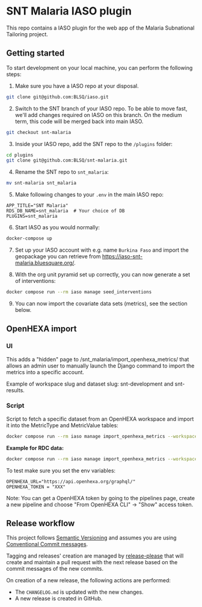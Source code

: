 # SNT Malaria IASO plugin

This repo contains a IASO plugin for the web app of the Malaria Subnational Tailoring project.

## Getting started

To start development on your local machine, you can perform the following steps:

1. Make sure you have a IASO repo at your disposal.

```bash
git clone git@github.com:BLSQ/iaso.git
```

2. Switch to the SNT branch of your IASO repo. To be able to move fast, we'll add changes required on IASO on this branch. On the medium term, this code will be merged back into main IASO.

```bash
git checkout snt-malaria
```

3. Inside your IASO repo, add the SNT repo to the `/plugins` folder:

```bash
cd plugins
git clone git@github.com:BLSQ/snt-malaria.git
```

4. Rename the SNT repo to `snt_malaria`:

```bash
mv snt-malaria snt_malaria
```

5. Make following changes to your `.env` in the main IASO repo:

```.env
APP_TITLE="SNT Malaria"
RDS_DB_NAME=snt_malaria  # Your choice of DB
PLUGINS=snt_malaria
```

6. Start IASO as you would normally:

```bash
docker-compose up
```

7. Set up your IASO account with e.g. name `Burkina Faso` and import the geopackage you can retrieve from https://iaso-snt-malaria.bluesquare.org/.

8. With the org unit pyramid set up correctly, you can now generate a set of interventions:

```bash
docker compose run --rm iaso manage seed_interventions
```

9. You can now import the covariate data sets (metrics), see the section below.

## OpenHEXA import

### UI

This adds a "hidden" page to /snt_malaria/import_openhexa_metrics/ that allows an admin user to manually launch the Django command to import the metrics into a specific account.

Example of workspace slug and dataset slug: snt-development and snt-results.

### Script

Script to fetch a specific dataset from an OpenHEXA workspace and import it into the MetricType and MetricValue tables:

```bash
docker compose run --rm iaso manage import_openhexa_metrics --workspace_slug <slug> --dataset_slug <slug> --account-id <id>
```

**Example for RDC data:**

```bash
docker compose run --rm iaso manage import_openhexa_metrics --workspace_slug snt-development --dataset_slug snt-results --account-id 2
```

To test make sure you set the env variables:

```.env
OPENHEXA_URL="https://api.openhexa.org/graphql/"
OPENHEXA_TOKEN = "XXX"
```

Note: You can get a OpenHEXA token by going to the pipelines page, create a new pipeline and choose "From OpenHEXA CLI" -> "Show" access token.

## Release workflow

This project follows [Semantic Versioning](http://semver.org/) and assumes you are using [Conventional Commit messages](https://www.conventionalcommits.org/).

Tagging and releases' creation are managed by [release-please](https://github.com/googleapis/release-please) that will create and maintain a pull request with the next release based on the commit messages of the new commits.

On creation of a new release, the following actions are performed:

- The `CHANGELOG.md` is updated with the new changes.
- A new release is created in GitHub.
